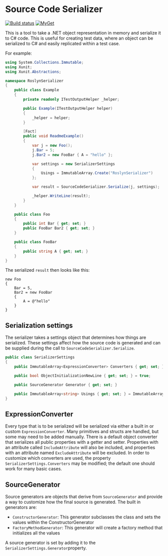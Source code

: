 Source Code Serializer
=================

[![Build status](https://ci.appveyor.com/api/projects/status/1uj500v255y70odw?svg=true)](https://ci.appveyor.com/project/twsouthwick/sourcecodeserializer)
[![MyGet](https://img.shields.io/myget/source-code-serializer/v/RoslynSerializer.svg?style=plastic)]()

This is a tool to take a .NET object representation in memory and serialize it to C# code. This is useful for creating test data, where an object can be serialized to C# and easily replicated within a test case.

For example:

```csharp
using System.Collections.Immutable;
using Xunit;
using Xunit.Abstractions;

namespace RoslynSerializer
{
    public class Example
    {
        private readonly ITestOutputHelper _helper;

        public Example(ITestOutputHelper helper)
        {
            _helper = helper;
        }

        [Fact]
        public void ReadmeExample()
        {
            var j = new Foo();
            j.Bar = 5;
            j.Bar2 = new FooBar { A = "hello" };

            var settings = new SerializerSettings
            {
                Usings = ImmutableArray.Create("RoslynSerializer")
            };

            var result = SourceCodeSerializer.Serialize(j, settings);

            _helper.WriteLine(result);
        }
    }

    public class Foo
    {
        public int Bar { get; set; }
        public FooBar Bar2 { get; set; }
    }

    public class FooBar
    {
        public string A { get; set; }
    }
}

```

The serialized `result` then looks like this:

```
new Foo
{
    Bar = 5,
    Bar2 = new FooBar
    {
        A = @"hello"
    }
}
```

Serialization settings
----------

The serializer takes a settings object that determines how things are serialized. These settings affect how the source code is generated and can be supplied
during the call to `SourceCodeSerializer.Serialize`.

```csharp
public class SerializerSettings
{
    public ImmutableArray<ExpressionConverter> Converters { get; set; }

    public bool ObjectInitializationNewLine { get; set; } = true;

    public SourceGenerator Generator { get; set; }

    public ImmutableArray<string> Usings { get; set; } = ImmutableArray<string>.Empty;
}
```

ExpressionConverter
-------------------

Every type that is to be serialized will be serialized via either a built in or custom `ExpressionConverter`. Many primitives and structs are handled, but some may need to be added manually. There is a default object 
converter that serializes all public properties with a getter and setter. Properties with an attribute called `IncludeAttribute` will also be included, and properties with an attribute named `ExcludeAttribute` will be
excluded. In order to customize which converters are used, the property `SerializerSettings.Converters` may be modified; the default one should work for many basic cases. 

SourceGenerator
---------------

Source generators are objects that derive from `SourceGenerator` and provide a way to customize how the final source is generated. The built in generators are:

- `ConstructorGenerator`: This generator subclasses the class and sets the values within the ConstructorGenerator
- `FactoryMethodGenerator`: This generator will create a factory method that initializes all the values

A source generator is set by adding it to the `SerializerSettings.Generator`property.